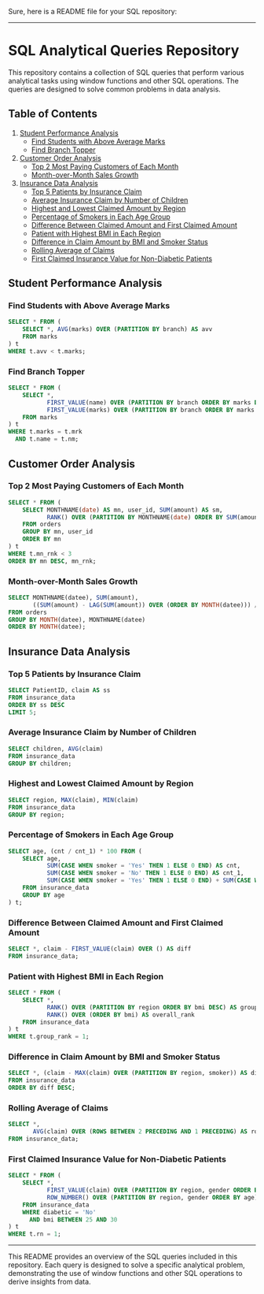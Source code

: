 Sure, here is a README file for your SQL repository:

---

# SQL Analytical Queries Repository

This repository contains a collection of SQL queries that perform various analytical tasks using window functions and other SQL operations. The queries are designed to solve common problems in data analysis.

## Table of Contents

1. [Student Performance Analysis](#student-performance-analysis)
    - [Find Students with Above Average Marks](#find-students-with-above-average-marks)
    - [Find Branch Topper](#find-branch-topper)
2. [Customer Order Analysis](#customer-order-analysis)
    - [Top 2 Most Paying Customers of Each Month](#top-2-most-paying-customers-of-each-month)
    - [Month-over-Month Sales Growth](#month-over-month-sales-growth)
3. [Insurance Data Analysis](#insurance-data-analysis)
    - [Top 5 Patients by Insurance Claim](#top-5-patients-by-insurance-claim)
    - [Average Insurance Claim by Number of Children](#average-insurance-claim-by-number-of-children)
    - [Highest and Lowest Claimed Amount by Region](#highest-and-lowest-claimed-amount-by-region)
    - [Percentage of Smokers in Each Age Group](#percentage-of-smokers-in-each-age-group)
    - [Difference Between Claimed Amount and First Claimed Amount](#difference-between-claimed-amount-and-first-claimed-amount)
    - [Patient with Highest BMI in Each Region](#patient-with-highest-bmi-in-each-region)
    - [Difference in Claim Amount by BMI and Smoker Status](#difference-in-claim-amount-by-bmi-and-smoker-status)
    - [Rolling Average of Claims](#rolling-average-of-claims)
    - [First Claimed Insurance Value for Non-Diabetic Patients](#first-claimed-insurance-value-for-non-diabetic-patients)

## Student Performance Analysis

### Find Students with Above Average Marks

```sql
SELECT * FROM (
    SELECT *, AVG(marks) OVER (PARTITION BY branch) AS avv
    FROM marks
) t
WHERE t.avv < t.marks;
```

### Find Branch Topper

```sql
SELECT * FROM (
    SELECT *,
           FIRST_VALUE(name) OVER (PARTITION BY branch ORDER BY marks DESC ROWS BETWEEN UNBOUNDED PRECEDING AND UNBOUNDED FOLLOWING) AS nm,
           FIRST_VALUE(marks) OVER (PARTITION BY branch ORDER BY marks DESC ROWS BETWEEN UNBOUNDED PRECEDING AND UNBOUNDED FOLLOWING) AS mrk
    FROM marks
) t
WHERE t.marks = t.mrk
  AND t.name = t.nm;
```

## Customer Order Analysis

### Top 2 Most Paying Customers of Each Month

```sql
SELECT * FROM (
    SELECT MONTHNAME(date) AS mn, user_id, SUM(amount) AS sm,
           RANK() OVER (PARTITION BY MONTHNAME(date) ORDER BY SUM(amount)) AS mn_rnk
    FROM orders
    GROUP BY mn, user_id
    ORDER BY mn
) t
WHERE t.mn_rnk < 3
ORDER BY mn DESC, mn_rnk;
```

### Month-over-Month Sales Growth

```sql
SELECT MONTHNAME(datee), SUM(amount),
       ((SUM(amount) - LAG(SUM(amount)) OVER (ORDER BY MONTH(datee))) / LAG(SUM(amount)) OVER (ORDER BY MONTH(datee))) * 100 AS MOM
FROM orders
GROUP BY MONTH(datee), MONTHNAME(datee)
ORDER BY MONTH(datee);
```

## Insurance Data Analysis

### Top 5 Patients by Insurance Claim

```sql
SELECT PatientID, claim AS ss
FROM insurance_data
ORDER BY ss DESC
LIMIT 5;
```

### Average Insurance Claim by Number of Children

```sql
SELECT children, AVG(claim)
FROM insurance_data
GROUP BY children;
```

### Highest and Lowest Claimed Amount by Region

```sql
SELECT region, MAX(claim), MIN(claim)
FROM insurance_data
GROUP BY region;
```

### Percentage of Smokers in Each Age Group

```sql
SELECT age, (cnt / cnt_1) * 100 FROM (
    SELECT age,
           SUM(CASE WHEN smoker = 'Yes' THEN 1 ELSE 0 END) AS cnt,
           SUM(CASE WHEN smoker = 'No' THEN 1 ELSE 0 END) AS cnt_1,
           SUM(CASE WHEN smoker = 'Yes' THEN 1 ELSE 0 END) + SUM(CASE WHEN smoker = 'No' THEN 1 ELSE 0 END) AS total
    FROM insurance_data
    GROUP BY age
) t;
```

### Difference Between Claimed Amount and First Claimed Amount

```sql
SELECT *, claim - FIRST_VALUE(claim) OVER () AS diff
FROM insurance_data;
```

### Patient with Highest BMI in Each Region

```sql
SELECT * FROM (
    SELECT *,
           RANK() OVER (PARTITION BY region ORDER BY bmi DESC) AS group_rank,
           RANK() OVER (ORDER BY bmi) AS overall_rank
    FROM insurance_data
) t
WHERE t.group_rank = 1;
```

### Difference in Claim Amount by BMI and Smoker Status

```sql
SELECT *, (claim - MAX(claim) OVER (PARTITION BY region, smoker)) AS diff
FROM insurance_data
ORDER BY diff DESC;
```

### Rolling Average of Claims

```sql
SELECT *,
       AVG(claim) OVER (ROWS BETWEEN 2 PRECEDING AND 1 PRECEDING) AS rolling_avg
FROM insurance_data;
```

### First Claimed Insurance Value for Non-Diabetic Patients

```sql
SELECT * FROM (
    SELECT *,
           FIRST_VALUE(claim) OVER (PARTITION BY region, gender ORDER BY age),
           ROW_NUMBER() OVER (PARTITION BY region, gender ORDER BY age) AS rn
    FROM insurance_data
    WHERE diabetic = 'No'
      AND bmi BETWEEN 25 AND 30
) t
WHERE t.rn = 1;
```

---

This README provides an overview of the SQL queries included in this repository. Each query is designed to solve a specific analytical problem, demonstrating the use of window functions and other SQL operations to derive insights from data.
















<!-- 
# Data Science Jobs Analysis SQL Case Study

## Scenario Summaries

1. **Compensation Analyst**: Identify countries offering fully remote work for managers with salaries exceeding $90,000 USD.

2. **HR Tech Startup**: Identify the top 5 countries with the highest count of large tech firms for fresher client placements.

3. **Workforce Management**: Calculate the percentage of employees enjoying fully remote roles with salaries exceeding $100,000 USD.

4. **Global Recruitment**: Identify locations with entry-level average salaries exceeding the market average, guiding candidates to lucrative opportunities.

5. **HR Consultancy**: Find countries paying the maximum average salary for each job title, aiding candidate placements.

6. **Business Consultant**: Analyze salary trends across company locations, pinpointing locations with consistent salary growth.

7. **Workforce Strategist**: Determine the percentage of fully remote work for each experience level in 2021 and compare it with 2024.

8. **Fortune 500**: Analyze salary trends to calculate the average salary increase percentage for each experience level and job title between 2023 and 2024.

9. **Database Security**: Implement role-based access control for a company's employee database, ensuring data confidentiality.

10. **Career Transition Consulting**: Guide clients in transitioning to different domains within the data industry based on their experience, employment type, company location, and size, focusing on average salary trends. -->
